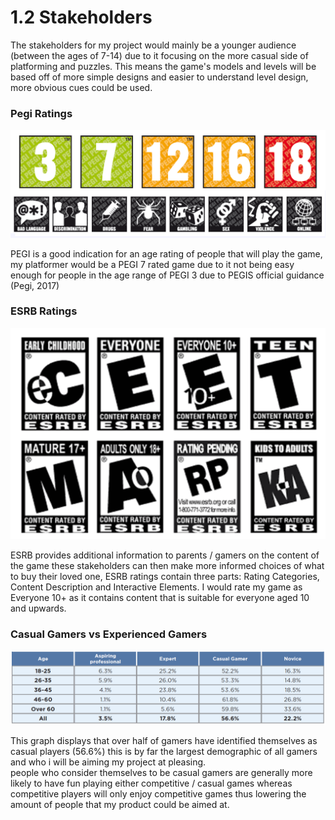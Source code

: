 # 1.2 Stakeholders

The stakeholders for my project would mainly be a younger audience (between the ages of 7-14) due to it focusing on the more casual side of platforming and puzzles. This means the game's models and levels will be based off of more simple designs and easier to understand level design, more obvious cues could be used.

### Pegi Ratings

![(Pegi, 2017)](<../.gitbook/assets/image (4) (1) (1).png>)

PEGI is a good indication for an age rating of people that will play the game, my platformer would be a PEGI 7 rated game due to it not being easy enough for people in the age range of PEGI 3 due to PEGIS official guidance (Pegi, 2017)&#x20;

### ESRB Ratings

![](<../.gitbook/assets/image (2) (1).png>)

ESRB provides additional information to parents / gamers on the content of the game these stakeholders can then make more informed choices of what to buy their loved one, ESRB ratings contain three parts: Rating Categories, Content Description and Interactive Elements. I would rate my game as Everyone 10+ as it contains content that is suitable for everyone aged 10 and upwards.

### Casual Gamers vs Experienced Gamers

![(Limelight Network, 2019)](<../.gitbook/assets/image (1) (1) (1) (1).png>)

This graph displays that over half of gamers have identified themselves as casual players (56.6%) this is by far the largest demographic of all gamers and who i will be aiming my project at pleasing.\
people who consider themselves to be casual gamers are generally more likely to have fun playing either competitive / casual games whereas competitive players will only enjoy competitive games thus lowering the amount of people that my product could be aimed at.

